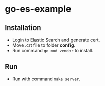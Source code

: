 # go-es-example

## Installation

- Login to Elastic Search and generate cert.
- Move .crt file to folder **config**.
- Run command `go mod vendor` to install.

## Run

- Run with command `make server`.
